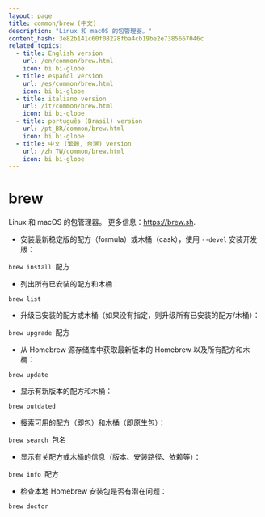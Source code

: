 ```yaml
---
layout: page
title: common/brew (中文)
description: "Linux 和 macOS 的包管理器。"
content_hash: 3e82b141c60f08228fba4cb19be2e7385667046c
related_topics:
  - title: English version
    url: /en/common/brew.html
    icon: bi bi-globe
  - title: español version
    url: /es/common/brew.html
    icon: bi bi-globe
  - title: italiano version
    url: /it/common/brew.html
    icon: bi bi-globe
  - title: português (Brasil) version
    url: /pt_BR/common/brew.html
    icon: bi bi-globe
  - title: 中文 (繁體, 台灣) version
    url: /zh_TW/common/brew.html
    icon: bi bi-globe
---
```

# brew

Linux 和 macOS 的包管理器。
更多信息：<https://brew.sh>.

- 安装最新稳定版的配方（formula）或木桶（cask），使用 `--devel` 安装开发版：

`brew install `<span class="tldr-var badge badge-pill bg-dark-lm bg-white-dm text-white-lm text-dark-dm font-weight-bold">配方</span>

- 列出所有已安装的配方和木桶：

`brew list`

- 升级已安装的配方或木桶（如果没有指定，则升级所有已安装的配方/木桶）：

`brew upgrade `<span class="tldr-var badge badge-pill bg-dark-lm bg-white-dm text-white-lm text-dark-dm font-weight-bold">配方</span>

- 从 Homebrew 源存储库中获取最新版本的 Homebrew 以及所有配方和木桶：

`brew update`

- 显示有新版本的配方和木桶：

`brew outdated`

- 搜索可用的配方（即包）和木桶（即原生包）：

`brew search `<span class="tldr-var badge badge-pill bg-dark-lm bg-white-dm text-white-lm text-dark-dm font-weight-bold">包名</span>

- 显示有关配方或木桶的信息（版本、安装路径、依赖等）：

`brew info `<span class="tldr-var badge badge-pill bg-dark-lm bg-white-dm text-white-lm text-dark-dm font-weight-bold">配方</span>

- 检查本地 Homebrew 安装包是否有潜在问题：

`brew doctor`
